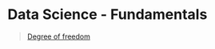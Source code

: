 # Data Science - Fundamentals
> [Degree of freedom](https://github.com/mukesh1811/ds_fundamental/blob/2-degree-of-freedom/dof.md)
